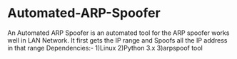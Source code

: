 # Automated-ARP-Spoofer
An Automated ARP Spoofer is an automated tool for the ARP spoofer works well in LAN Network. It first gets the IP range and Spoofs 
all the IP address in that range
Dependencies:-
1)Linux
2)Python 3.x
3)arpspoof tool
